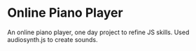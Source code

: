 # Online Piano Player
An online piano player, one day project to refine JS skills.
Used audiosynth.js to create sounds.
